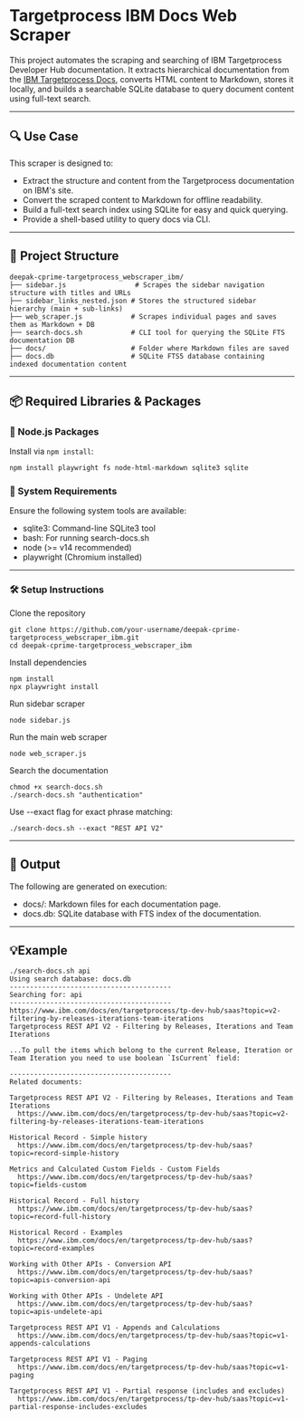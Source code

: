 # Targetprocess IBM Docs Web Scraper

This project automates the scraping and searching of IBM Targetprocess Developer Hub documentation. 
It extracts hierarchical documentation from the [IBM Targetprocess Docs](https://www.ibm.com/docs/en/targetprocess/tp-dev-hub/saas), converts HTML content to Markdown, 
stores it locally, and builds a searchable SQLite database to query document content using full-text search.

---

## 🔍 Use Case

This scraper is designed to:
- Extract the structure and content from the Targetprocess documentation on IBM's site.
- Convert the scraped content to Markdown for offline readability.
- Build a full-text search index using SQLite for easy and quick querying.
- Provide a shell-based utility to query docs via CLI.

---

## 📁 Project Structure

```
deepak-cprime-targetprocess_webscraper_ibm/
├── sidebar.js                 # Scrapes the sidebar navigation structure with titles and URLs
├── sidebar_links_nested.json # Stores the structured sidebar hierarchy (main + sub-links)
├── web_scraper.js            # Scrapes individual pages and saves them as Markdown + DB
├── search-docs.sh            # CLI tool for querying the SQLite FTS documentation DB
├── docs/                     # Folder where Markdown files are saved
├── docs.db                   # SQLite FTS5 database containing indexed documentation content
```

---


## 📦 Required Libraries & Packages

### 🧩 Node.js Packages

Install via `npm install`:

```bash
npm install playwright fs node-html-markdown sqlite3 sqlite
```
### 🧰 System Requirements
Ensure the following system tools are available:
- sqlite3: Command-line SQLite3 tool
- bash: For running search-docs.sh
- node (>= v14 recommended)
- playwright (Chromium installed)

---

### 🛠 Setup Instructions
Clone the repository
```
git clone https://github.com/your-username/deepak-cprime-targetprocess_webscraper_ibm.git
cd deepak-cprime-targetprocess_webscraper_ibm
```
Install dependencies
```
npm install
npx playwright install
```
Run sidebar scraper
```
node sidebar.js
```
Run the main web scraper
```
node web_scraper.js
```
Search the documentation
```
chmod +x search-docs.sh
./search-docs.sh "authentication"
```
Use --exact flag for exact phrase matching:
```
./search-docs.sh --exact "REST API V2"
```
---
## 🧾 Output
The following are generated on execution:
- docs/: Markdown files for each documentation page.
- docs.db: SQLite database with FTS index of the documentation.

---

## 💡Example
```
./search-docs.sh api
Using search database: docs.db
----------------------------------------
Searching for: api
----------------------------------------
https://www.ibm.com/docs/en/targetprocess/tp-dev-hub/saas?topic=v2-filtering-by-releases-iterations-team-iterations
Targetprocess REST API V2 - Filtering by Releases, Iterations and Team Iterations

...To pull the items which belong to the current Release, Iteration or Team Iteration you need to use boolean `IsCurrent` field:

----------------------------------------
Related documents:

Targetprocess REST API V2 - Filtering by Releases, Iterations and Team Iterations
  https://www.ibm.com/docs/en/targetprocess/tp-dev-hub/saas?topic=v2-filtering-by-releases-iterations-team-iterations

Historical Record - Simple history
  https://www.ibm.com/docs/en/targetprocess/tp-dev-hub/saas?topic=record-simple-history

Metrics and Calculated Custom Fields - Custom Fields
  https://www.ibm.com/docs/en/targetprocess/tp-dev-hub/saas?topic=fields-custom

Historical Record - Full history
  https://www.ibm.com/docs/en/targetprocess/tp-dev-hub/saas?topic=record-full-history

Historical Record - Examples
  https://www.ibm.com/docs/en/targetprocess/tp-dev-hub/saas?topic=record-examples

Working with Other APIs - Conversion API
  https://www.ibm.com/docs/en/targetprocess/tp-dev-hub/saas?topic=apis-conversion-api

Working with Other APIs - Undelete API
  https://www.ibm.com/docs/en/targetprocess/tp-dev-hub/saas?topic=apis-undelete-api

Targetprocess REST API V1 - Appends and Calculations
  https://www.ibm.com/docs/en/targetprocess/tp-dev-hub/saas?topic=v1-appends-calculations

Targetprocess REST API V1 - Paging
  https://www.ibm.com/docs/en/targetprocess/tp-dev-hub/saas?topic=v1-paging

Targetprocess REST API V1 - Partial response (includes and excludes)
  https://www.ibm.com/docs/en/targetprocess/tp-dev-hub/saas?topic=v1-partial-response-includes-excludes
```
